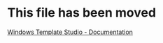 # This file has been moved

[Windows Template Studio - Documentation](https://github.com/microsoft/WindowsTemplateStudio/blob/release/docs/readme.md)